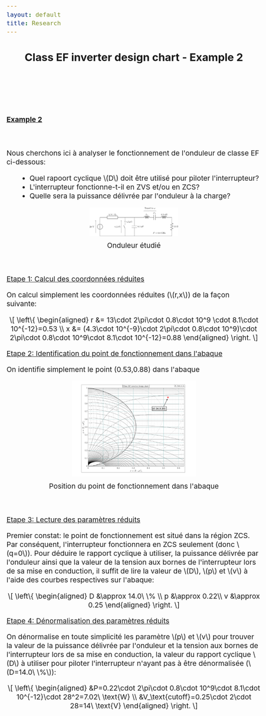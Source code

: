 ```yaml
---
layout: default
title: Research
---
```


<!-- Main title (Markdown or HTML possible) -->
<h2 style="text-align: center;">Class EF inverter design chart - Example 2</h2>

<script src="https://polyfill.io/v3/polyfill.min.js?features=es6"></script>
<script id="MathJax-script" async
        src="https://cdn.jsdelivr.net/npm/mathjax@3/es5/tex-mml-chtml.js">
</script>

<style>
  body {
    font-size: 1.2rem; /* or 18px, or 120% */
  }
</style>

<br><br><br><br>

<p><u><b>Example 2</b></u></p>
<br><br>
Nous cherchons ici à analyser le fonctionnement de l'onduleur de classe EF ci-dessous:
<ul style="margin-left: 30px;">
  <li>Quel rapoort cyclique \(D\) doit être utilisé pour piloter l'interrupteur?</li>
  <li>L'interrupteur fonctionne-t-il en ZVS et/ou en ZCS?</li>
  <li>Quelle sera la puissance délivrée par l'onduleur à la charge?</li>
</ul>
<figure style="margin: 0; padding: 0; text-align: center;">
  <img src="/assets/img/EF_example/example_EF_circuit_2.svg" alt="Example_2_circuit" style="width: 25vw; max-width: 100%; height: auto;">
  <figcaption style="margin-top: 8px;">Onduleur étudié</figcaption>
</figure>
<br><br>
<p><u>Etape 1: Calcul des coordonnées réduites</u></p>
<p>On calcul simplement les coordonnées réduites (\(r,x\)) de la façon suivante:</p>
<p style="text-align: center;">
  \[
\left\{
\begin{aligned}
r &= 13\cdot 2\pi\cdot 0.8\cdot 10^9 \cdot 8.1\cdot 10^{-12}=0.53 \\
x &= (4.3\cdot 10^{-9}\cdot 2\pi\cdot 0.8\cdot 10^9)\cdot 2\pi\cdot 0.8\cdot 10^9\cdot 8.1\cdot 10^{-12}=0.88
\end{aligned}
\right.
\]
</p>
<p><u>Etape 2: Identification du point de fonctionnement dans l'abaque</u></p>
<p>On identifie simplement le point (0.53,0.88) dans l'abaque</p>
<figure style="margin: 0; padding: 0; text-align: center;">
  <img src="/assets/img/EF_example/EF_example_chart_2.svg" alt="Example_2_chart" style="width: 35vw; max-width: 100%; height: auto;">
  <figcaption style="margin-top: 8px;">Position du point de fonctionnement dans l'abaque</figcaption>
</figure>
<br><br>
<p><u>Etape 3: Lecture des paramètres réduits</u></p>
<p>Premier constat: le point de fonctionnement est situé dans la région ZCS. Par conséquent, l'interrupteur fonctionnera en ZCS seulement (donc \(q=0\)). Pour déduire le rapport cyclique à utiliser, la puissance délivrée par l'onduleur ainsi que la valeur de la tension aux bornes de l'interrupteur lors de sa mise en conduction, il suffit de lire la valeur de \(D\), \(p\) et \(v\) à l'aide des courbes respectives sur l'abaque:</p>
<p style="text-align: center;">
  \[
\left\{
\begin{aligned}
D &\approx 14.0\ \%  \\
p &\approx 0.22\\
v &\approx 0.25
\end{aligned}
\right.
\]
</p>
<p><u>Etape 4: Dénormalisation des paramètres réduits</u></p>
<p>On dénormalise en toute simplicité les paramètre \(p\) et \(v\) pour trouver la valeur de la puissance délivrée par l'onduleur et la tension aux bornes de l'interrupteur lors de sa mise en conduction, la valeur du rapport cyclique \(D\) à utiliser pour piloter l'interrupteur n'ayant pas à être dénormalisée (\(D=14.0\ \%\)):</p>
<p style="text-align: center;">
  \[
\left\{
\begin{aligned}
&P=0.22\cdot 2\pi\cdot 0.8\cdot 10^9\cdot 8.1\cdot 10^{-12}\cdot 28^2=7.02\ \text{W}  \\
&V_\text{cutoff}=0.25\cdot 2\cdot 28=14\ \text{V}
\end{aligned}
\right.
\]
</p>

<!-- ================================= -->
<!-- MATHJAX LOADING FOR MATH -->
<!-- (place in the layout if you want globally) -->
<!-- ================================= -->
<script type="text/javascript" id="MathJax-script" async
  src="https://cdn.jsdelivr.net/npm/mathjax@3/es5/tex-mml-chtml.js">
</script>
